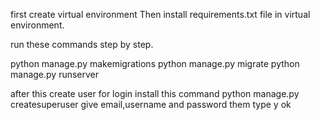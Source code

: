 first create virtual environment 
Then install requirements.txt file in virtual environment.

run these commands step by step.

python manage.py makemigrations
python manage.py migrate
python manage.py runserver

after this create user for login install this command
python manage.py createsuperuser
give email,username and password them type y ok 
